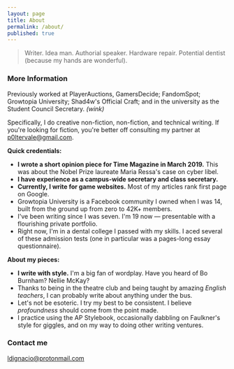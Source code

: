 ```yaml
---
layout: page
title: About
permalink: /about/
published: true
---
```

> Writer. Idea man. Authorial speaker. Hardware repair. Potential dentist (because my hands are wonderful).

### More Information

Previously worked at PlayerAuctions, GamersDecide; FandomSpot; Growtopia University; Shad4w's Official Craft; and in the university as the Student Council Secretary. _(wink)_

Specifically, I do creative non-fiction, non-fiction, and technical writing. If you're looking for fiction, you're better off consulting my partner at p0ltervale@gmail.com.

**Quick credentials:**

- **I wrote a short opinion piece for Time Magazine in March 2019.** This was about the Nobel Prize laureate Maria Ressa's case on cyber libel.
- **I have experience as a campus-wide secretary and class secretary.**
- **Currently, I write for game websites.** Most of my articles rank first page on Google. 
- Growtopia University is a Facebook community I owned when I was 14, built from the ground up from zero to 42K+ members.
- I've been writing since I was seven. I'm 19 now — presentable with a flourishing private portfolio.
- Right now, I'm in a dental college I passed with my skills. I aced several of these admission tests (one in particular was a pages-long essay questionnaire).

**About my pieces:**

- **I write with style.** I'm a big fan of wordplay. Have you heard of Bo Burnham? Nellie McKay?
- Thanks to being in the theatre club and being taught by amazing _English teachers_, I can probably write about anything under the bus.
- Let's not be esoteric. I try my best to be consistent. I believe _profoundness_ should come from the point made.
- I practice using the AP Stylebook, occasionally dabbling on Faulkner's style for giggles, and on my way to doing other writing ventures.


### Contact me

[ldignacio@protonmail.com](mailto:ldignacio@protonmail.com)
